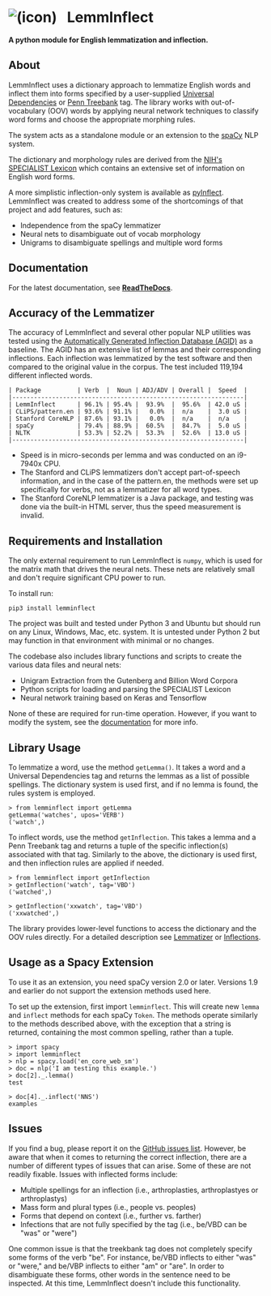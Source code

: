# ![(icon)](docs/img/favicon.ico) &nbsp; LemmInflect

**A python module for English lemmatization and inflection.**


## About
LemmInflect uses a dictionary approach to lemmatize English words and inflect them into forms specified by a user-supplied [Universal Dependencies](https://universaldependencies.org/u/pos/) or [Penn Treebank](https://www.ling.upenn.edu/courses/Fall_2003/ling001/penn_treebank_pos.html) tag.  The library works with out-of-vocabulary (OOV) words by applying neural network techniques to classify word forms and choose the appropriate morphing rules.

The system acts as a standalone module or an extension to the [spaCy](https://spacy.io/) NLP system.

The dictionary and morphology rules are derived from the [NIH's SPECIALIST Lexicon](https://lsg3.nlm.nih.gov/LexSysGroup/Projects/lexicon/current/web/index.html) which contains an extensive set of information on English word forms.

A more simplistic inflection-only system is available as [pyInflect](https://github.com/bjascob/pyInflect).  LemmInflect was created to address some of the shortcomings of that project and add features, such as:

* Independence from the spaCy lemmatizer
* Neural nets to disambiguate out of vocab morphology
* Unigrams to disambiguate spellings and multiple word forms


## Documentation
For the latest documentation, see **[ReadTheDocs](https://lemminflect.readthedocs.io/en/latest/)**.


## Accuracy of the Lemmatizer
The accuracy of LemmInflect and several other popular NLP utilities was tested using the [Automatically Generated Inflection Database (AGID)](http://wordlist.aspell.net/other) as a baseline.  The AGID has an extensive list of lemmas and their corresponding inflections.  Each inflection was lemmatized by the test software and then compared to the original value in the corpus. The test included 119,194 different inflected words.

```
| Package          | Verb  |  Noun | ADJ/ADV | Overall |  Speed  |
|----------------------------------------------------------------|
| LemmInflect      | 96.1% | 95.4% |  93.9%  |  95.6%  | 42.0 uS |
| CLiPS/pattern.en | 93.6% | 91.1% |   0.0%  |  n/a    |  3.0 uS |
| Stanford CoreNLP | 87.6% | 93.1% |   0.0%  |  n/a    |  n/a    |
| spaCy            | 79.4% | 88.9% |  60.5%  |  84.7%  |  5.0 uS |
| NLTK             | 53.3% | 52.2% |  53.3%  |  52.6%  | 13.0 uS |
|----------------------------------------------------------------|
```
* Speed is in micro-seconds per lemma and was conducted on an i9-7940x CPU.
* The Stanford and CLiPS lemmatizers don't accept part-of-speech information, and in the case of the pattern.en, the methods were set up specifically for verbs, not as a lemmatizer for all word types.
* The Stanford CoreNLP lemmatizer is a Java package, and testing was done via the built-in HTML server, thus the speed measurement is invalid.


## Requirements and Installation
The only external requirement to run LemmInflect is `numpy`, which is used for the matrix math that drives the neural nets.  These nets are relatively small and don't require significant CPU power to run.

To install run:

`pip3 install lemminflect`

The project was built and tested under Python 3 and Ubuntu but should run on any Linux, Windows, Mac, etc. system.  It is untested under Python 2 but may function in that environment with minimal or no changes.

The codebase also includes library functions and scripts to create the various data files and neural nets:
* Unigram Extraction from the Gutenberg and Billion Word Corpora
* Python scripts for loading and parsing the SPECIALIST Lexicon
* Neural network training based on Keras and Tensorflow

None of these are required for run-time operation.  However, if you want to modify the system, see the [documentation](https://lemminflect.readthedocs.io/en/latest/test_dev/) for more info.


## Library Usage
To lemmatize a word, use the method `getLemma()`.  It takes a word and a Universal Dependencies tag and returns the lemmas as a list of possible spellings.  The dictionary system is used first, and if no lemma is found, the rules system is employed.
```
> from lemminflect import getLemma
getLemma('watches', upos='VERB')
('watch',)
```
To inflect words, use the method `getInflection`.   This takes a lemma and a Penn Treebank tag and returns a tuple of the specific inflection(s) associated with that tag.  Similarly to the above, the dictionary is used first, and then inflection rules are applied if needed.
```
> from lemminflect import getInflection
> getInflection('watch', tag='VBD')
('watched',)

> getInflection('xxwatch', tag='VBD')
('xxwatched',)
```
The library provides lower-level functions to access the dictionary and the OOV rules directly.  For a detailed description see [Lemmatizer](https://lemminflect.readthedocs.io/en/latest/lemmatizer/) or [Inflections](https://lemminflect.readthedocs.io/en/latest/inflections/).


## Usage as a Spacy Extension
To use it as an extension, you need spaCy version 2.0 or later.  Versions 1.9 and earlier do not support the extension methods used here.

To set up the extension, first import `lemminflect`.  This will create new `lemma` and `inflect` methods for each spaCy `Token`. The methods operate similarly to the methods described above, with the exception that a string is returned, containing the most common spelling, rather than a tuple.
```
> import spacy
> import lemminflect
> nlp = spacy.load('en_core_web_sm')
> doc = nlp('I am testing this example.')
> doc[2]._.lemma()
test

> doc[4]._.inflect('NNS')
examples
```

## Issues
If you find a bug, please report it on the [GitHub issues list](https://github.com/bjascob/LemmInflect/issues).  However, be aware that when it comes to returning the correct inflection, there are a number of different types of issues that can arise.  Some of these are not readily fixable.  Issues with inflected forms include:
* Multiple spellings for an inflection (i.e., arthroplasties, arthroplastyes or arthroplastys)
* Mass form and plural types (i.e., people vs. peoples)
* Forms that depend on context (i.e., further vs. farther)
* Infections that are not fully specified by the tag (i.e., be/VBD can be "was" or "were")

One common issue is that the treekbank tag does not completely specify some forms of the verb "be".  For instance, be/VBD inflects to either "was" or "were," and be/VBP inflects to either "am" or "are".  In order to disambiguate these forms, other words in the sentence need to be inspected.  At this time, LemmInflect doesn't include this functionality.
